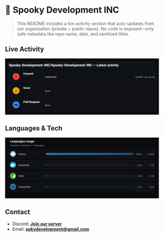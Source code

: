 # 👻 Spooky Development INC

> This README includes a live activity section that auto-updates from our organization (private + public repos). No code is exposed—only safe metadata like repo name, date, and sanitized titles.

## Live Activity
![Repo Snapshot](./assets/repo-snapshot.svg?v=600c2c4fad)

## Languages & Tech
![Languages Usage](./assets/languages.svg?v=6f27fafd21)

## Contact
- Discord: **[Join our server](https://discord.gg/XYspZgEEJb)**
- Email: **spkydevelopment@gmail.com**
